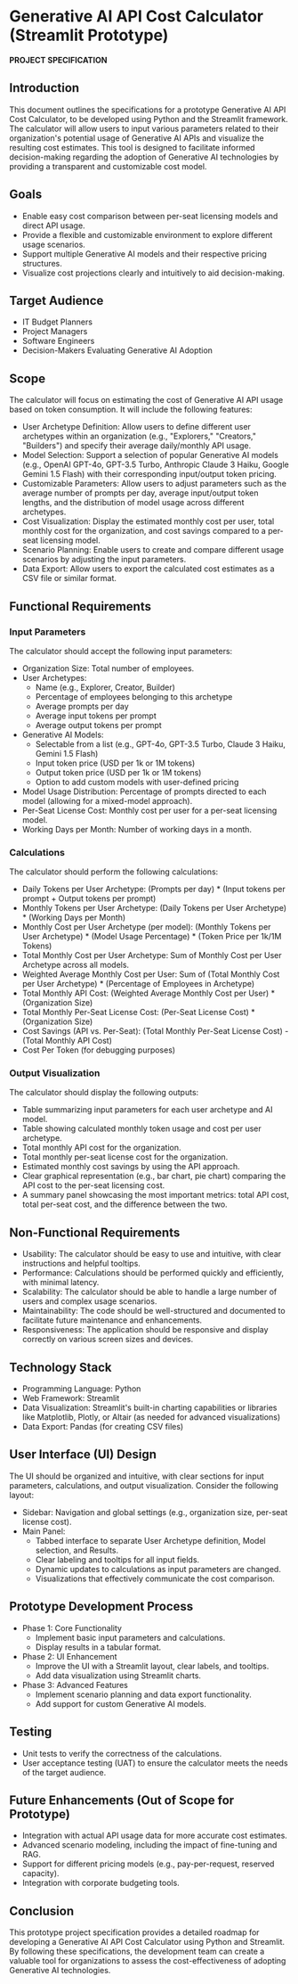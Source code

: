 # Generative AI API Cost Calculator (Streamlit Prototype)

**PROJECT SPECIFICATION**

## Introduction

This document outlines the specifications for a prototype Generative AI API Cost Calculator, to be developed using Python and the Streamlit framework. The calculator will allow users to input various parameters related to their organization's potential usage of Generative AI APIs and visualize the resulting cost estimates. This tool is designed to facilitate informed decision-making regarding the adoption of Generative AI technologies by providing a transparent and customizable cost model.

## Goals

*   Enable easy cost comparison between per-seat licensing models and direct API usage.
*   Provide a flexible and customizable environment to explore different usage scenarios.
*   Support multiple Generative AI models and their respective pricing structures.
*   Visualize cost projections clearly and intuitively to aid decision-making.

## Target Audience

*   IT Budget Planners
*   Project Managers
*   Software Engineers
*   Decision-Makers Evaluating Generative AI Adoption

## Scope

The calculator will focus on estimating the cost of Generative AI API usage based on token consumption. It will include the following features:

*   User Archetype Definition: Allow users to define different user archetypes within an organization (e.g., "Explorers," "Creators," "Builders") and specify their average daily/monthly API usage.
*   Model Selection: Support a selection of popular Generative AI models (e.g., OpenAI GPT-4o, GPT-3.5 Turbo, Anthropic Claude 3 Haiku, Google Gemini 1.5 Flash) with their corresponding input/output token pricing.
*   Customizable Parameters: Allow users to adjust parameters such as the average number of prompts per day, average input/output token lengths, and the distribution of model usage across different archetypes.
*   Cost Visualization: Display the estimated monthly cost per user, total monthly cost for the organization, and cost savings compared to a per-seat licensing model.
*   Scenario Planning: Enable users to create and compare different usage scenarios by adjusting the input parameters.
*   Data Export: Allow users to export the calculated cost estimates as a CSV file or similar format.

## Functional Requirements

### Input Parameters

The calculator should accept the following input parameters:

*   Organization Size: Total number of employees.
*   User Archetypes:
    *   Name (e.g., Explorer, Creator, Builder)
    *   Percentage of employees belonging to this archetype
    *   Average prompts per day
    *   Average input tokens per prompt
    *   Average output tokens per prompt
*   Generative AI Models:
    *   Selectable from a list (e.g., GPT-4o, GPT-3.5 Turbo, Claude 3 Haiku, Gemini 1.5 Flash)
    *   Input token price (USD per 1k or 1M tokens)
    *   Output token price (USD per 1k or 1M tokens)
    *   Option to add custom models with user-defined pricing
*   Model Usage Distribution: Percentage of prompts directed to each model (allowing for a mixed-model approach).
*   Per-Seat License Cost: Monthly cost per user for a per-seat licensing model.
*   Working Days per Month: Number of working days in a month.

### Calculations

The calculator should perform the following calculations:

*   Daily Tokens per User Archetype: (Prompts per day) * (Input tokens per prompt + Output tokens per prompt)
*   Monthly Tokens per User Archetype: (Daily Tokens per User Archetype) * (Working Days per Month)
*   Monthly Cost per User Archetype (per model): (Monthly Tokens per User Archetype) * (Model Usage Percentage) * (Token Price per 1k/1M Tokens)
*   Total Monthly Cost per User Archetype: Sum of Monthly Cost per User Archetype across all models.
*   Weighted Average Monthly Cost per User: Sum of (Total Monthly Cost per User Archetype) * (Percentage of Employees in Archetype)
*   Total Monthly API Cost: (Weighted Average Monthly Cost per User) * (Organization Size)
*   Total Monthly Per-Seat License Cost: (Per-Seat License Cost) * (Organization Size)
*   Cost Savings (API vs. Per-Seat): (Total Monthly Per-Seat License Cost) - (Total Monthly API Cost)
*   Cost Per Token (for debugging purposes)

### Output Visualization

The calculator should display the following outputs:

*   Table summarizing input parameters for each user archetype and AI model.
*   Table showing calculated monthly token usage and cost per user archetype.
*   Total monthly API cost for the organization.
*   Total monthly per-seat license cost for the organization.
*   Estimated monthly cost savings by using the API approach.
*   Clear graphical representation (e.g., bar chart, pie chart) comparing the API cost to the per-seat licensing cost.
*   A summary panel showcasing the most important metrics: total API cost, total per-seat cost, and the difference between the two.

## Non-Functional Requirements

*   Usability: The calculator should be easy to use and intuitive, with clear instructions and helpful tooltips.
*   Performance: Calculations should be performed quickly and efficiently, with minimal latency.
*   Scalability: The calculator should be able to handle a large number of users and complex usage scenarios.
*   Maintainability: The code should be well-structured and documented to facilitate future maintenance and enhancements.
*   Responsiveness: The application should be responsive and display correctly on various screen sizes and devices.

## Technology Stack

*   Programming Language: Python
*   Web Framework: Streamlit
*   Data Visualization: Streamlit's built-in charting capabilities or libraries like Matplotlib, Plotly, or Altair (as needed for advanced visualizations)
*   Data Export: Pandas (for creating CSV files)

## User Interface (UI) Design

The UI should be organized and intuitive, with clear sections for input parameters, calculations, and output visualization. Consider the following layout:

*   Sidebar: Navigation and global settings (e.g., organization size, per-seat license cost).
*   Main Panel:
    *   Tabbed interface to separate User Archetype definition, Model selection, and Results.
    *   Clear labeling and tooltips for all input fields.
    *   Dynamic updates to calculations as input parameters are changed.
    *   Visualizations that effectively communicate the cost comparison.

## Prototype Development Process

*   Phase 1: Core Functionality
    *   Implement basic input parameters and calculations.
    *   Display results in a tabular format.
*   Phase 2: UI Enhancement
    *   Improve the UI with a Streamlit layout, clear labels, and tooltips.
    *   Add data visualization using Streamlit charts.
*   Phase 3: Advanced Features
    *   Implement scenario planning and data export functionality.
    *   Add support for custom Generative AI models.

## Testing

*   Unit tests to verify the correctness of the calculations.
*   User acceptance testing (UAT) to ensure the calculator meets the needs of the target audience.

## Future Enhancements (Out of Scope for Prototype)

*   Integration with actual API usage data for more accurate cost estimates.
*   Advanced scenario modeling, including the impact of fine-tuning and RAG.
*   Support for different pricing models (e.g., pay-per-request, reserved capacity).
*   Integration with corporate budgeting tools.

## Conclusion

This prototype project specification provides a detailed roadmap for developing a Generative AI API Cost Calculator using Python and Streamlit. By following these specifications, the development team can create a valuable tool for organizations to assess the cost-effectiveness of adopting Generative AI technologies.